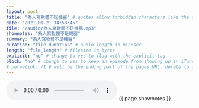 ```yaml
---
layout: post
title: "為人寫軟體不是機器" # quotes allow forbidden characters like the colon
date: "2021-01-21 14:53:45"
file: "/audio/為人寫軟體不是機器.mp3"
shownotes: "為人寫軟體不是機器"
summary: "為人寫軟體不是機器"
duration: "file_duration" # audio length in min:sec
length: "file_length" # filesize in bytes
explicit: "no" # change to yes to flag with the explicit tag
block: "no" # change to yes to keep an episode from showing up in iTunes
# permalink: /1 # will be the ending part of the pages URL, delete to default to the title
---
```


<audio controls>
<source src="{{site.url}}{{site.baseurl}}{{ page.file }}" type="audio/x-mp3">
Your browser does not support the audio element.
</audio>
{{ page.shownotes }}
